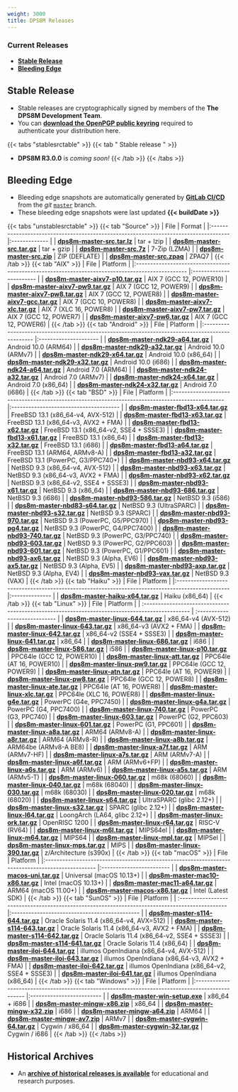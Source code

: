 ```yaml
---
weight: 3000
title: DPS8M Releases
---
```

<!-- SPDX-License-Identifier: ICU -->
<!-- Copyright (c) 2022 The DPS8M Development Team -->
### Current Releases
* [**Stable Release**](#stable-release)
* [**Bleeding Edge**](#bleeding-edge)

## Stable Release
<!--* **DPS8M R3.0.0** is the current stable simulator release, last updated **2022-xx-xx xx:xx:xx UTC**.-->
* Stable releases are cryptographically signed by members of the **The DPS8M Development Team**.
* You can [**download the OpenPGP public keyring**](../keyring.asc) required to authenticate your distribution here.

{{< tabs "stablesrctable" >}}
{{< tab " Stable release " >}}
* **DPS8M R3.0.0** is *coming soon!*
{{< /tab >}}
{{< /tabs >}}
## Bleeding Edge

* Bleeding edge snapshots are automatically generated by [**GitLab CI/CD**](https://gitlab.com/dps8m/dps8m/-/pipelines) from the *git* [`master`](https://gitlab.com/dps8m/dps8m/-/tree/master) branch.
* These bleeding edge snapshots were last updated **{{< buildDate >}}**

{{< tabs "unstablesrctable" >}}
{{< tab "Source" >}}
| File                                                                                 | Format        |
|:------------------------------------------------------------------------------------ |:------------- |
| [**dps8m-master-src.tar.lz**](https://dps8m.gitlab.io/dps8m/dps8m-master-src.tar.lz) | tar + lzip    |
| [**dps8m-master-src.tar.gz**](https://dps8m.gitlab.io/dps8m/dps8m-master-src.tar.gz) | tar + gzip    |
| [**dps8m-master-src.7z**](https://dps8m.gitlab.io/dps8m/dps8m-master-src.7z)         | 7-Zip (LZMA)  |
| [**dps8m-master-src.zip**](https://dps8m.gitlab.io/dps8m/dps8m-master-src.zip)       | ZIP (DEFLATE) |
| [**dps8m-master-src.zpaq**](https://dps8m.gitlab.io/dps8m/dps8m-master-src.zpaq)     | ZPAQ7         |
{{< /tab >}}
{{< tab "AIX" >}}
| File                                                                                             | Platform                |
|:------------------------------------------------------------------------------------------------ |:----------------------- |
| [**dps8m-master-aixv7-p10.tar.gz**](https://dps8m.gitlab.io/dps8m/dps8m-master-aixv7-p10.tar.gz) | AIX 7 (GCC 12, POWER10) |
| [**dps8m-master-aixv7-pw9.tar.gz**](https://dps8m.gitlab.io/dps8m/dps8m-master-aixv7-pw9.tar.gz) | AIX 7 (GCC 12, POWER9)  |
| [**dps8m-master-aixv7-pw8.tar.gz**](https://dps8m.gitlab.io/dps8m/dps8m-master-aixv7-pw8.tar.gz) | AIX 7 (GCC 12, POWER8)  |
| [**dps8m-master-aixv7-gcc.tar.gz**](https://dps8m.gitlab.io/dps8m/dps8m-master-aixv7-gcc.tar.gz) | AIX 7 (GCC 10, POWER8)  |
| [**dps8m-master-aixv7-xlc.tar.gz**](https://dps8m.gitlab.io/dps8m/dps8m-master-aixv7-xlc.tar.gz) | AIX 7 (XLC 16, POWER8)  |
| [**dps8m-master-aixv7-pw7.tar.gz**](https://dps8m.gitlab.io/dps8m/dps8m-master-aixv7-pw7.tar.gz) | AIX 7 (GCC 12, POWER7)  |
| [**dps8m-master-aixv7-pw6.tar.gz**](https://dps8m.gitlab.io/dps8m/dps8m-master-aixv7-pw6.tar.gz) | AIX 7 (GCC 12, POWER6)  |
{{< /tab >}}
{{< tab "Android" >}}
| File                                                                                             | Platform              |
|:------------------------------------------------------------------------------------------------ |:--------------------- |
| [**dps8m-master-ndk29-a64.tar.gz**](https://dps8m.gitlab.io/dps8m/dps8m-master-ndk29-a64.tar.gz) | Android 10.0 (ARM64)  |
| [**dps8m-master-ndk29-a32.tar.gz**](https://dps8m.gitlab.io/dps8m/dps8m-master-ndk29-a32.tar.gz) | Android 10.0 (ARMv7)  |
| [**dps8m-master-ndk29-x64.tar.gz**](https://dps8m.gitlab.io/dps8m/dps8m-master-ndk29-x64.tar.gz) | Android 10.0 (x86_64) |
| [**dps8m-master-ndk29-x32.tar.gz**](https://dps8m.gitlab.io/dps8m/dps8m-master-ndk29-x32.tar.gz) | Android 10.0 (i686)   |
| [**dps8m-master-ndk24-a64.tar.gz**](https://dps8m.gitlab.io/dps8m/dps8m-master-ndk24-a64.tar.gz) | Android 7.0 (ARM64)   |
| [**dps8m-master-ndk24-a32.tar.gz**](https://dps8m.gitlab.io/dps8m/dps8m-master-ndk24-a32.tar.gz) | Android 7.0 (ARMv7)   |
| [**dps8m-master-ndk24-x64.tar.gz**](https://dps8m.gitlab.io/dps8m/dps8m-master-ndk24-x64.tar.gz) | Android 7.0 (x86_64)  |
| [**dps8m-master-ndk24-x32.tar.gz**](https://dps8m.gitlab.io/dps8m/dps8m-master-ndk24-x32.tar.gz) | Android 7.0 (i686)    |
{{< /tab >}}
{{< tab "BSD" >}}
| File                                                                                             | Platform                               |
|:------------------------------------------------------------------------------------------------ |:-------------------------------------- |
| [**dps8m-master-fbd13-x64.tar.gz**](https://dps8m.gitlab.io/dps8m/dps8m-master-fbd13-x64.tar.gz) | FreeBSD 13.1 (x86_64-v4, AVX-512)      |
| [**dps8m-master-fbd13-x63.tar.gz**](https://dps8m.gitlab.io/dps8m/dps8m-master-fbd13-x63.tar.gz) | FreeBSD 13.1 (x86_64-v3, AVX2 + FMA)   |
| [**dps8m-master-fbd13-x62.tar.gz**](https://dps8m.gitlab.io/dps8m/dps8m-master-fbd13-x62.tar.gz) | FreeBSD 13.1 (x86_64-v2, SSE4 + SSSE3) |
| [**dps8m-master-fbd13-x61.tar.gz**](https://dps8m.gitlab.io/dps8m/dps8m-master-fbd13-x61.tar.gz) | FreeBSD 13.1 (x86_64)                  |
| [**dps8m-master-fbd13-x32.tar.gz**](https://dps8m.gitlab.io/dps8m/dps8m-master-fbd13-x32.tar.gz) | FreeBSD 13.1 (i686)                    |
| [**dps8m-master-fbd13-a64.tar.gz**](https://dps8m.gitlab.io/dps8m/dps8m-master-fbd13-a64.tar.gz) | FreeBSD 13.1 (ARM64, ARMv8-A)          |
| [**dps8m-master-fbd13-a32.tar.gz**](https://dps8m.gitlab.io/dps8m/dps8m-master-fbd13-a32.tar.gz) | FreeBSD 13.1 (PowerPC, G3/PPC740+)     |
| [**dps8m-master-nbd93-x64.tar.gz**](https://dps8m.gitlab.io/dps8m/dps8m-master-nbd93-x64.tar.gz) | NetBSD 9.3 (x86_64-v4, AVX-512)        |
| [**dps8m-master-nbd93-x63.tar.gz**](https://dps8m.gitlab.io/dps8m/dps8m-master-nbd93-x63.tar.gz) | NetBSD 9.3 (x86_64-v3, AVX2 + FMA)     |
| [**dps8m-master-nbd93-x62.tar.gz**](https://dps8m.gitlab.io/dps8m/dps8m-master-nbd93-x62.tar.gz) | NetBSD 9.3 (x86_64-v2, SSE4 + SSSE3)   |
| [**dps8m-master-nbd93-x61.tar.gz**](https://dps8m.gitlab.io/dps8m/dps8m-master-nbd93-x61.tar.gz) | NetBSD 9.3 (x86_64)                    |
| [**dps8m-master-nbd93-686.tar.gz**](https://dps8m.gitlab.io/dps8m/dps8m-master-nbd93-686.tar.gz) | NetBSD 9.3 (i686)                      |
| [**dps8m-master-nbd93-586.tar.gz**](https://dps8m.gitlab.io/dps8m/dps8m-master-nbd93-586.tar.gz) | NetBSD 9.3 (i586)                      |
| [**dps8m-master-nbd83-s64.tar.gz**](https://dps8m.gitlab.io/dps8m/dps8m-master-nbd93-s64.tar.gz) | NetBSD 9.3 (UltraSPARC)                |
| [**dps8m-master-nbd93-s32.tar.gz**](https://dps8m.gitlab.io/dps8m/dps8m-master-nbd93-s32.tar.gz) | NetBSD 9.3 (SPARC)                     |
| [**dps8m-master-nbd93-970.tar.gz**](https://dps8m.gitlab.io/dps8m/dps8m-master-nbd93-970.tar.gz) | NetBSD 9.3 (PowerPC, G5/PPC970)        |
| [**dps8m-master-nbd93-pg4.tar.gz**](https://dps8m.gitlab.io/dps8m/dps8m-master-nbd93-pg4.tar.gz) | NetBSD 9.3 (PowerPC, G4/PPC7400)       |
| [**dps8m-master-nbd93-740.tar.gz**](https://dps8m.gitlab.io/dps8m/dps8m-master-nbd93-740.tar.gz) | NetBSD 9.3 (PowerPC, G3/PPC740)        |
| [**dps8m-master-nbd93-603.tar.gz**](https://dps8m.gitlab.io/dps8m/dps8m-master-nbd93-603.tar.gz) | NetBSD 9.3 (PowerPC, G2/PPC603)        |
| [**dps8m-master-nbd93-601.tar.gz**](https://dps8m.gitlab.io/dps8m/dps8m-master-nbd93-601.tar.gz) | NetBSD 9.3 (PowerPC, G1/PPC601)        |
| [**dps8m-master-nbd93-ax6.tar.gz**](https://dps8m.gitlab.io/dps8m/dps8m-master-nbd93-ax6.tar.gz) | NetBSD 9.3 (Alpha, EV6)                |
| [**dps8m-master-nbd93-ax5.tar.gz**](https://dps8m.gitlab.io/dps8m/dps8m-master-nbd93-ax5.tar.gz) | NetBSD 9.3 (Alpha, EV5)                |
| [**dps8m-master-nbd93-axp.tar.gz**](https://dps8m.gitlab.io/dps8m/dps8m-master-nbd93-axp.tar.gz) | NetBSD 9.3 (Alpha, EV4)                |
| [**dps8m-master-nbd93-vax.tar.gz**](https://dps8m.gitlab.io/dps8m/dps8m-master-nbd93-vax.tar.gz) | NetBSD 9.3 (VAX)                       |
{{< /tab >}}
{{< tab "Haiku" >}}
| File                                                                                             | Platform       |
|:------------------------------------------------------------------------------------------------ |:-------------- |
| [**dps8m-master-haiku-x64.tar.gz**](https://dps8m.gitlab.io/dps8m/dps8m-master-haiku-x64.tar.gz) | Haiku (x86_64) |
{{< /tab >}}
{{< tab "Linux" >}}
| File                                                                                             | Platform                      |
| :----------------------------------------------------------------------------------------------  | :---------------------------- |
| [**dps8m-master-linux-644.tar.gz**](https://dps8m.gitlab.io/dps8m/dps8m-master-linux-644.tar.gz) | x86_64-v4 (AVX-512)           |
| [**dps8m-master-linux-643.tar.gz**](https://dps8m.gitlab.io/dps8m/dps8m-master-linux-643.tar.gz) | x86_64-v3 (AVX2 + FMA)        |
| [**dps8m-master-linux-642.tar.gz**](https://dps8m.gitlab.io/dps8m/dps8m-master-linux-642.tar.gz) | x86_64-v2 (SSE4 + SSSE3)      |
| [**dps8m-master-linux-641.tar.gz**](https://dps8m.gitlab.io/dps8m/dps8m-master-linux-641.tar.gz) | x86_64                        |
| [**dps8m-master-linux-686.tar.gz**](https://dps8m.gitlab.io/dps8m/dps8m-master-linux-686.tar.gz) | i686                          |
| [**dps8m-master-linux-586.tar.gz**](https://dps8m.gitlab.io/dps8m/dps8m-master-linux-586.tar.gz) | i586                          |
| [**dps8m-master-linux-p10.tar.gz**](https://dps8m.gitlab.io/dps8m/dps8m-master-linux-p10.tar.gz) | PPC64le (GCC 12, POWER10)     |
| [**dps8m-master-linux-att.tar.gz**](https://dps8m.gitlab.io/dps8m/dps8m-master-linux-att.tar.gz) | PPC64le (AT 16, POWER10)      |
| [**dps8m-master-linux-pw9.tar.gz**](https://dps8m.gitlab.io/dps8m/dps8m-master-linux-pw9.tar.gz) | PPC64le (GCC 12, POWER9)      |
| [**dps8m-master-linux-atn.tar.gz**](https://dps8m.gitlab.io/dps8m/dps8m-master-linux-atn.tar.gz) | PPC64le (AT 16, POWER9)       |
| [**dps8m-master-linux-pw8.tar.gz**](https://dps8m.gitlab.io/dps8m/dps8m-master-linux-pw8.tar.gz) | PPC64le (GCC 12, POWER8)      |
| [**dps8m-master-linux-ate.tar.gz**](https://dps8m.gitlab.io/dps8m/dps8m-master-linux-ate.tar.gz) | PPC64le (AT 16, POWER8)       |
| [**dps8m-master-linux-xlc.tar.gz**](https://dps8m.gitlab.io/dps8m/dps8m-master-linux-xlc.tar.gz) | PPC64le (XLC 16, POWER8)      |
| [**dps8m-master-linux-g4e.tar.gz**](https://dps8m.gitlab.io/dps8m/dps8m-master-linux-g4e.tar.gz) | PowerPC (G4e, PPC7450)        |
| [**dps8m-master-linux-g4a.tar.gz**](https://dps8m.gitlab.io/dps8m/dps8m-master-linux-g4a.tar.gz) | PowerPC (G4, PPC7400)         |
| [**dps8m-master-linux-740.tar.gz**](https://dps8m.gitlab.io/dps8m/dps8m-master-linux-740.tar.gz) | PowerPC (G3, PPC740)          |
| [**dps8m-master-linux-603.tar.gz**](https://dps8m.gitlab.io/dps8m/dps8m-master-linux-603.tar.gz) | PowerPC (G2, PPC603)          |
| [**dps8m-master-linux-601.tar.gz**](https://dps8m.gitlab.io/dps8m/dps8m-master-linux-601.tar.gz) | PowerPC (G1, PPC601)          |
| [**dps8m-master-linux-a8a.tar.gz**](https://dps8m.gitlab.io/dps8m/dps8m-master-linux-a8a.tar.gz) | ARM64 (ARMv8-A)               |
| [**dps8m-master-linux-a8r.tar.gz**](https://dps8m.gitlab.io/dps8m/dps8m-master-linux-a8r.tar.gz) | ARM64 (ARMv8-R)               |
| [**dps8m-master-linux-a8b.tar.gz**](https://dps8m.gitlab.io/dps8m/dps8m-master-linux-a8b.tar.gz) | ARM64be (ARMv8-A BE8)         |
| [**dps8m-master-linux-a7f.tar.gz**](https://dps8m.gitlab.io/dps8m/dps8m-master-linux-a7f.tar.gz) | ARM (ARMv7-HF)                |
| [**dps8m-master-linux-a7s.tar.gz**](https://dps8m.gitlab.io/dps8m/dps8m-master-linux-a7s.tar.gz) | ARM (ARMv7-A)                 |
| [**dps8m-master-linux-a6f.tar.gz**](https://dps8m.gitlab.io/dps8m/dps8m-master-linux-a6f.tar.gz) | ARM (ARMv6+FP)                |
| [**dps8m-master-linux-a6s.tar.gz**](https://dps8m.gitlab.io/dps8m/dps8m-master-linux-a6s.tar.gz) | ARM (ARMv6)                   |
| [**dps8m-master-linux-a5s.tar.gz**](https://dps8m.gitlab.io/dps8m/dps8m-master-linux-a5s.tar.gz) | ARM (ARMv5-T)                 |
| [**dps8m-master-linux-060.tar.gz**](https://dps8m.gitlab.io/dps8m/dps8m-master-linux-060.tar.gz) | m68k (68060)                  |
| [**dps8m-master-linux-040.tar.gz**](https://dps8m.gitlab.io/dps8m/dps8m-master-linux-040.tar.gz) | m68k (68040)                  |
| [**dps8m-master-linux-030.tar.gz**](https://dps8m.gitlab.io/dps8m/dps8m-master-linux-030.tar.gz) | m68k (68030)                  |
| [**dps8m-master-linux-020.tar.gz**](https://dps8m.gitlab.io/dps8m/dps8m-master-linux-020.tar.gz) | m68k (68020)                  |
| [**dps8m-master-linux-s64.tar.gz**](https://dps8m.gitlab.io/dps8m/dps8m-master-linux-s64.tar.gz) | UltraSPARC (glibc 2.12+)      |
| [**dps8m-master-linux-s32.tar.gz**](https://dps8m.gitlab.io/dps8m/dps8m-master-linux-s32.tar.gz) | SPARC (glibc 2.12+)           |
| [**dps8m-master-linux-l64.tar.gz**](https://dps8m.gitlab.io/dps8m/dps8m-master-linux-l64.tar.gz) | LoongArch (LA64, glibc 2.12+) |
| [**dps8m-master-linux-ork.tar.gz**](https://dps8m.gitlab.io/dps8m/dps8m-master-linux-ork.tar.gz) | OpenRISC 1200                 |
| [**dps8m-master-linux-r64.tar.gz**](https://dps8m.gitlab.io/dps8m/dps8m-master-linux-r64.tar.gz) | RISC-V (RV64)                 |
| [**dps8m-master-linux-m6l.tar.gz**](https://dps8m.gitlab.io/dps8m/dps8m-master-linux-m6l.tar.gz) | MIPS64el                      |
| [**dps8m-master-linux-m64.tar.gz**](https://dps8m.gitlab.io/dps8m/dps8m-master-linux-m64.tar.gz) | MIPS64                        |
| [**dps8m-master-linux-mpl.tar.gz**](https://dps8m.gitlab.io/dps8m/dps8m-master-linux-mpl.tar.gz) | MIPSel                        |
| [**dps8m-master-linux-mps.tar.gz**](https://dps8m.gitlab.io/dps8m/dps8m-master-linux-mps.tar.gz) | MIPS                          |
| [**dps8m-master-linux-390.tar.gz**](https://dps8m.gitlab.io/dps8m/dps8m-master-linux-390.tar.gz) | z/Architecture (s390x)        |
{{< /tab >}}
{{< tab "macOS" >}}
| File                                                                                             | Platform                 |
|:------------------------------------------------------------------------------------------------ |:------------------------ |
| [**dps8m-master-macos-uni.tar.gz**](https://dps8m.gitlab.io/dps8m/dps8m-master-macos-uni.tar.gz) | Universal (macOS 10.13+) |
| [**dps8m-master-mac10-x86.tar.gz**](https://dps8m.gitlab.io/dps8m/dps8m-master-mac10-x86.tar.gz) | Intel (macOS 10.13+)     |
| [**dps8m-master-mac11-a64.tar.gz**](https://dps8m.gitlab.io/dps8m/dps8m-master-mac11-a64.tar.gz) | ARM64 (macOS 11.00+)     |
| [**dps8m-master-macos-x86.tar.gz**](https://dps8m.gitlab.io/dps8m/dps8m-master-macos-x86.tar.gz) | Intel (Latest SDK)       |
{{< /tab >}}
{{< tab "SunOS" >}}
| File                                                                                            | Platform                                      |
| :---------------------------------------------------------------------------------------------- |:--------------------------------------------- |
| [**dps8m-master-s114-644.tar.gz**](https://dps8m.gitlab.io/dps8m/dps8m-master-s114-644.tar.gz)  | Oracle Solaris 11.4 (x86_64-v4, AVX=512)      |
| [**dps8m-master-s114-643.tar.gz**](https://dps8m.gitlab.io/dps8m/dps8m-master-s114-643.tar.gz)  | Oracle Solaris 11.4 (x86_64-v3, AVX2 + FMA)   |
| [**dps8m-master-s114-642.tar.gz**](https://dps8m.gitlab.io/dps8m/dps8m-master-s114-642.tar.gz)  | Oracle Solaris 11.4 (x86_64-v2, SSE4 + SSSE3) |
| [**dps8m-master-s114-641.tar.gz**](https://dps8m.gitlab.io/dps8m/dps8m-master-s114-641.tar.gz)  | Oracle Solaris 11.4 (x86_64)                  |
| [**dps8m-master-iloi-644.tar.gz**](https://dps8m.gitlab.io/dps8m/dps8m-master-iloi-644.tar.gz)  | illumos OpenIndiana (x86_64-v4, AVX-512)      |
| [**dps8m-master-iloi-643.tar.gz**](https://dps8m.gitlab.io/dps8m/dps8m-master-iloi-643.tar.gz)  | illumos OpenIndiana (x86_64-v3, AVX2 + FMA)   |
| [**dps8m-master-iloi-642.tar.gz**](https://dps8m.gitlab.io/dps8m/dps8m-master-iloi-642.tar.gz)  | illumos OpenIndiana (x86_64-v2, SSE4 + SSSE3) |
| [**dps8m-master-iloi-641.tar.gz**](https://dps8m.gitlab.io/dps8m/dps8m-master-iloi-641.tar.gz)  | illumos OpenIndiana (x86_64)                  |
{{< /tab >}}
{{< tab "Windows" >}}
| File                                                                                             | Platform                  |
|:------------------------------------------------------------------------------------------------ |:------------------------- |
| [**dps8m-master-win-setup.exe**](https://dps8m.gitlab.io/dps8m/dps8m-master-win-setup.exe)       | x86_64 + i686             |
| [**dps8m-master-mingw-x86.zip**](https://dps8m.gitlab.io/dps8m/dps8m-master-mingw-x86.zip)       | x86_64                    |
| [**dps8m-master-mingw-x32.zip**](https://dps8m.gitlab.io/dps8m/dps8m-master-mingw-x32.zip)       | i686                      |
| [**dps8m-master-mingw-a64.zip**](https://dps8m.gitlab.io/dps8m/dps8m-master-mingw-a64.zip)       | ARM64                     |
| [**dps8m-master-mingw-av7.zip**](https://dps8m.gitlab.io/dps8m/dps8m-master-mingw-av7.zip)       | ARMv7                     |
| [**dps8m-master-cygwin-64.tar.gz**](https://dps8m.gitlab.io/dps8m/dps8m-master-cygwin-64.tar.gz) | Cygwin&nbsp;/&nbsp;x86_64 |
| [**dps8m-master-cygwin-32.tar.gz**](https://dps8m.gitlab.io/dps8m/dps8m-master-cygwin-32.tar.gz) | Cygwin&nbsp;/&nbsp;i686   |
{{< /tab >}}
{{< /tabs >}}

## Historical Archives

* An [**archive of historical releases is available**](Historical_Archives) for educational and research purposes.
